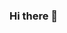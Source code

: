 ### Hi there 👋

<!--
**Kumud-869231165/Kumud-869231165** is a ✨ _special_ ✨ repository because its `README.md` (this file) appears on your GitHub profile.

Here are some ideas to get you started:

- 🔭 I’m currently working on Doc2pen
- 🌱 I’m currently learning React.
- 👯 I’m looking to collaborate on UI/UX.
- 📫 How to reach me: ... [LinkedIn](https://www.linkedin.com/in/kumudarani-mahanta-869231165/) LinkedIn

- 😄 Pronouns: She/Her

 Projects I have contributed to:
 
👯 DESGEN https://github.com/awantika10/Desgen
 
👯 DOC2PEN https://github.com/smaranjitghose/doc2pen
-->
